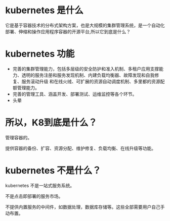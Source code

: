# kubernetes 是什么
  它是基于容器技术的分布式架构方案，也是大规模的集群管理系统，是一个自动化部署、伸缩和操作应用程序容器的开源平台,所以它到底是什么？
  
# kubernetes 功能
* 完善的集群管理能力，包括多层级的安全防护和准入机制、多租户应用支撑能力、透明的服务注册和服务发现机制、内建负载均衡器、故障发现和自我修复、服务滚动升级
和在线火绒、可扩展的资源自动调度机制、多里都的资源配额管理能力。
* 完善的管理工具、涵盖开发、部署测试、运维监控等各个环节。
* 头晕

# 所以，K8到底是什么？

管理容器的。

提供容器的备份、扩容、资源分配、维护修复、负载均衡、在线升级等功能。

# kubernetes 不是什么？

kubernetes 不是一站式服务系统。

不是点击即部署的服务市场。

不提供内置服务的中间件，如数据处理，数据库存储等。这些全部需要用户自己手动布置。


